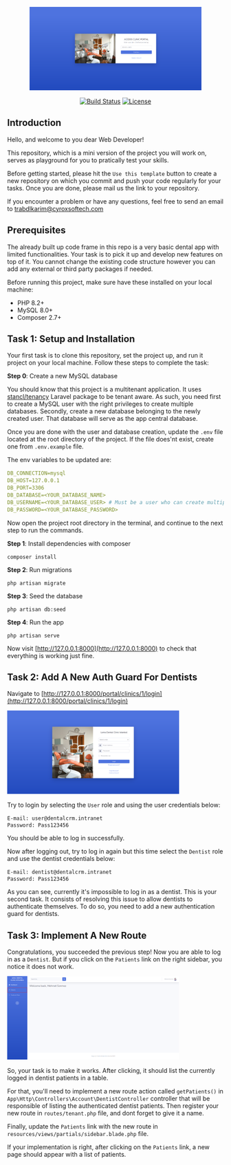 <p align="center"><a href="https://cyroxsoftech.com" target="_blank"><img src="https://raw.githubusercontent.com/cyroxsoftech/mini-dental-app/refs/heads/main/public/img/screenshots/access-clinic-portal.png" width="400" alt="Clinic App"></a></p>

<p align="center">
<a href="https://github.com/laravel/framework/actions"><img src="https://github.com/laravel/framework/workflows/tests/badge.svg" alt="Build Status"></a>
<a href="https://packagist.org/packages/laravel/framework"><img src="https://img.shields.io/packagist/l/laravel/framework" alt="License"></a>
</p>

## Introduction

Hello, and welcome to you dear Web Developer!

This repository, which is a mini version of the project you will work on, serves as playground for you to pratically test your skills.

Before getting started, please hit the `Use this template` button to create a new repository on which you commit and push your code regularly for your tasks. Once you are done, please mail us the link to your repository.

If you encounter a problem or have any questions, feel free to send an email to [trabdlkarim@cyroxsoftech.com](mailto:trabdlkarim@cyroxsoftech.com)

## Prerequisites

The already built up code frame in this repo is a very basic dental app with limited functionalities. Your task is to pick it up and develop new features on top of it. You cannot change the existing code structure however you can add any external or third party packages if needed.

Before running this project, make sure have these installed on your local machine:

- PHP 8.2+
- MySQL 8.0+
- Composer 2.7+

## Task 1: Setup and Installation

Your first task is to clone this repository, set the project up, and run it project on your local machine. Follow these steps to complete the task:

**Step 0**: Create a new MySQL database

You should know that this project is a multitenant application. It uses [stancl/tenancy](https://tenancyforlaravel.com/) Laravel package to be tenant aware. As such, you need first to create a MySQL user with the right privileges to create multiple databases. Secondly, create a new database belonging to the newly created user. That database will serve as the app central database.

Once you are done with the user and database creation, update the `.env` file located at the root directory of the project. If the file does'nt exist, create one from `.env.example` file.

The env variables to be updated are:

```yaml
DB_CONNECTION=mysql
DB_HOST=127.0.0.1
DB_PORT=3306
DB_DATABASE=<YOUR_DATABASE_NAME>
DB_USERNAME=<YOUR_DATABASE_USER> # Must be a user who can create multiple databases.
DB_PASSWORD=<YOUR_DATABASE_PASSWORD>
```

Now open the project root directory in the terminal, and continue to the next step to run the commands.

**Step 1**: Install dependencies with composer

```shell
composer install
```

**Step 2**: Run migrations

```shell
php artisan migrate
```

**Step 3**: Seed the database

```shell
php artisan db:seed
```

**Step 4**: Run the app

```shell
php artisan serve
```

Now visit [http://127.0.0.1:8000](http://127.0.0.1:8000) to check that everything is working just fine.

## Task 2: Add A New Auth Guard For Dentists

Navigate to [http://127.0.0.1:8000/portal/clinics/1/login](http://127.0.0.1:8000/portal/clinics/1/login)

<img src="https://raw.githubusercontent.com/cyroxsoftech/mini-dental-app/refs/heads/main/public/img/screenshots/clinic-login.png" width="400" alt="Clinic App">

Try to login by selecting the `User` role and using the user credentials below:

```text
E-mail: user@dentalcrm.intranet
Password: Pass123456
```

You should be able to log in successfully.

Now after logging out, try to log in again but this time select the `Dentist` role and use the dentist credentials below:

```text
E-mail: dentist@dentalcrm.intranet
Password: Pass123456
```

As you can see, currently it's impossible to log in as a dentist. This is your second task. It consists of resolving this issue to allow dentists to authenticate themselves. To do so, you need to add a new authentication guard for dentists.

## Task 3: Implement A New Route

Congratulations, you succeeded the previous step! Now you are able to log in as a `Dentist`. But if you click on the `Patients` link on the right sidebar, you notice it does not work.

<img src="https://raw.githubusercontent.com/cyroxsoftech/mini-dental-app/refs/heads/main/public/img/screenshots/dentist-dashboard.png" width="400" alt="Clinic App">

So, your task is to make it works. After clicking, it should list the currently logged in dentist patients in a table.

For that, you'll need to implement a new route action called `getPatients()` in `App\Http\Controllers\Account\DentistController` controller that will be responsible of listing the authenticated dentist patients. Then register your new route in `routes/tenant.php` file, and dont forget to give it a name.

Finally, update the `Patients` link with the new route in `resources/views/partials/sidebar.blade.php` file.

If your implementation is right, after clicking on the `Patients` link, a new page should appear with a list of patients.
